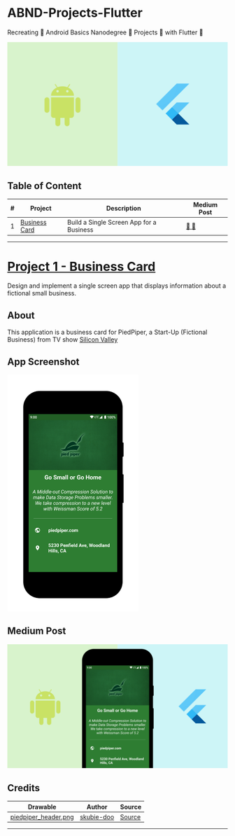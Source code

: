 # ABND-Projects-Flutter
Recreating :repeat: Android Basics Nanodegree :ledger: Projects :pencil: with Flutter :blue_heart:

<a href="https://medium.com/@piedcipher/series-recreating-android-basics-nanodegree-projects-with-flutter-fdd1ccd2988f"><img src="series-featured-image.png" /></a>

## Table of Content

| # | Project | Description | Medium Post |
| --- | --- | --- | --- |
| 1 | [Business Card](https://github.com/piedcipher/ABND-Projects-Flutter/tree/master/%231.Business-Card/business_card) | Build a Single Screen App for a Business | [:newspaper: :page_facing_up:](https://medium.com/@piedcipher/building-abnd-project-1-single-screen-app-with-flutter-e3dd8a55f70) |

---

# [Project 1 - Business Card](https://github.com/piedcipher/aBND-Projects-Flutter/tree/master/%231.Business-Card/business_card)

Design and implement a single screen app that displays information about a fictional small business.

## About

This application is a business card for PiedPiper, a Start-Up (Fictional Business) from TV show [Silicon Valley](https://en.wikipedia.org/wiki/Silicon_Valley_(TV_series))

## App Screenshot
<img width="300" src="%231.Business-Card/business_card/assets/app-screenshot.png" alt="PiedPiper - Single Screen App [App Screenshot]" />

## Medium Post
<a href="https://medium.com/@piedcipher/building-abnd-project-1-single-screen-app-with-flutter-e3dd8a55f70"><img src="%231.Business-Card/business_card/assets/medium-post.png" alt="Medium Post - Feature Image" /></a>


## Credits
| Drawable | Author | Source |
| --- | --- | --- |
| [piedpiper_header.png](https://github.com/piedcipher/Udacity-Google-India-Challenge-Scholarship-Projects-Phase-2/blob/master/PiedPiper/app/src/main/res/drawable/piedpiper_header.png) |  [skubie-doo](https://www.reddit.com/r/SiliconValleyHBO/comments/6bd9xg/request_can_anyone_make_that_pied_piper_green/dhnc1hb) |  [Source](https://i.imgur.com/AiQS7TRg.png)|

---
